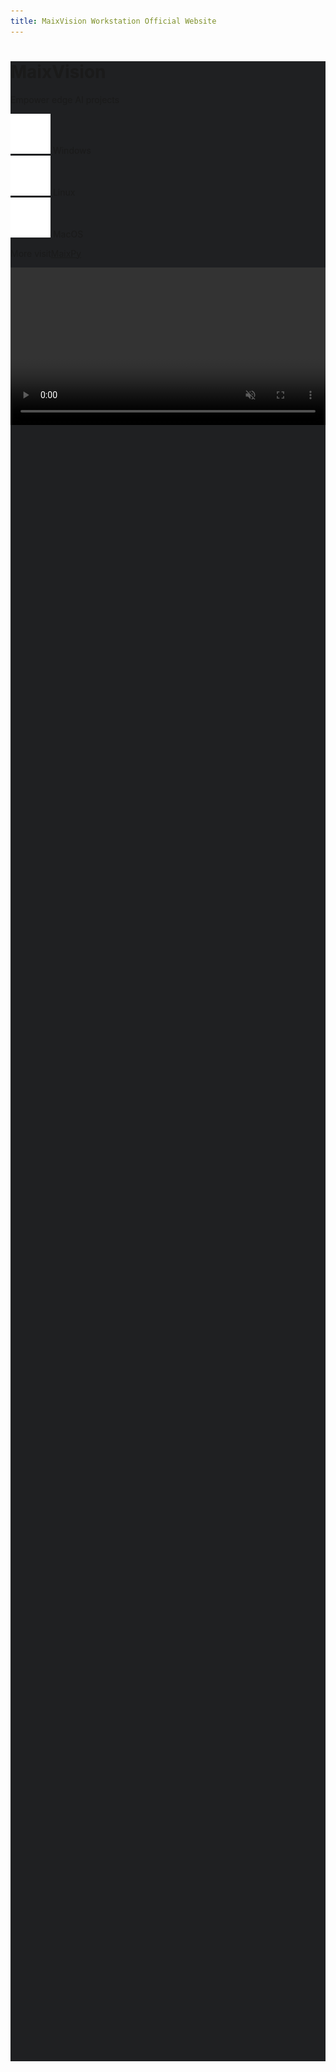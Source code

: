 ```yaml
---
title: MaixVision Workstation Official Website
---
```



<div>
<script src="/static/css/tailwind.css"></script>
</div>

<style>
#page_wrapper {
    background-color: #1f2022;
}
.md_page #page_content > div {
    width: 100%;
    max-width: 100%;
}
#file_list_wrapper {
    display: none;
    position: fixed;
    width: 100vw;
    height: 100vh;
    background-color: #000000cc;
    z-index: 1000;
    top: 0;
    left: 0;
}
#file_list {
    background-color: #FAFAFA;
    border-radius: 10px;
    padding: 20px;
    max-width: 80%;
    max-height: 80%;
    overflow-y: auto;
}
#maixvision_video {
    height: 35rem;
}
@media (max-width: 1670px) {
    #maixvision_video {
        height: 30rem;
    }
}
@media (max-width: 1280px) {
    #maixvision_video {
        height: 20rem;
    }
}
@media (max-width: 1024px) {
    #maixvision_video {
        width: 100%;
        height: auto;
    }
}

</style>

<div id="file_list_wrapper" class="flex justify-center items-center">
    <div id="file_list" class="p-10">
    </div>
</div>
<div class="w-full flex flex-wrap-reverse justify-center items-center" style="min-height:80vh; background-color:#1f2022">
    <div class="flex flex-col justify-center items-center p-10">
        <h1 class="text-4xl font-bold text-white">MaixVision</h1>
        <p class="text-xm text-white">Empower edge AI projects</p>
        <div class="flex flex-row pt-10">
            <div id="win_download" class="btn mr-5 flex justify-center items-center">
                <img src="/static/image/download.svg">
                <span>Windows</span>
            </div>
            <div id="linux_download" class="btn mr-5 flex justify-center items-center">
                <img src="/static/image/download.svg">
                <span>Linux</span>
            </div>
            <div id="macos_download" class="btn mr-5 flex justify-center items-center">
                <img src="/static/image/download.svg">
                <span>MacOS</span>
            </div>
        </div>
        <div class="mt-10">
            <p><span class="mr-2">More visit</span><a href="https://wiki.sipeed.com/maixpy/">MaixPy</a></p>
        </div>
    </div>
    <video id="maixvision_video" class="p-5" controls="false" autoplay loop muted preload src="https://wiki.sipeed.com/maixpy/static/video/maixvision.mp4" type="video/mp4">
    MaixVision
    </video>
</div>


<script>
async function getLatestVersion(filename) {
    const response = await fetch('https://cdn.sipeed.com/maixvision/' + filename + '.json');
    const data = await response.json();
    if(data.error) {
        showMsg("load data failed: " + data.error);
        return;
    }
    return data;
}

var win_download = document.getElementById('win_download');
var linux_download = document.getElementById('linux_download');
var macos_download = document.getElementById('macos_download');
var file_list_wrapper = document.getElementById('file_list_wrapper');
var file_list = document.getElementById('file_list');

var win_info = undefined;
var linux_info = undefined;
var macos_info = undefined;

function showMsgInfo(msg) {
    file_list_wrapper.style.display = 'flex';
    let file_list = document.getElementById('file_list');
    file_list.innerHTML = '';
    var p = document.createElement('p');
    p.innerText = msg;
    file_list.appendChild(p);
}

function showList(files) {
    file_list_wrapper.style.display = 'flex';
    file_list.innerHTML = '';
    files.forEach(function (file, index) {
        var a = document.createElement('a');
        a.href = 'https://cdn.sipeed.com/maixvision/' + win_info.version + '/' + file.url;
        a.innerText = 'Download ' + file.url;
        a.className = 'p-4';
        file_list.appendChild(a);
    });

}

file_list_wrapper.addEventListener('click', function () {
    file_list_wrapper.style.display = 'none';
});

// listen to the click event
win_download.addEventListener('click', async function () {
    if (win_info === undefined) {
        showMsgInfo('Loading, please wait for a moment');
        return;
    }
    if (win_info.files.length === 1) {
        window.location.href = 'https://cdn.sipeed.com/maixvision/' + win_info.version + '/' + win_info.files[0].url;
    } else {
        showList(win_info.files);
    }
});

linux_download.addEventListener('click', async function () {
    if (linux_info === undefined) {
        showMsgInfo('Loading, please wait for a moment');
        return;
    }
    if (linux_info.files.length === 1) {
        window.location.href = 'https://cdn.sipeed.com/maixvision/' + linux_info.version + '/' + linux_info.files[0].url;
    } else {
        showList(linux_info.files);
    }
});

macos_download.addEventListener('click', async function () {
    if (macos_info === undefined) {
        showMsgInfo('Loading, please wait for a moment');
        return;
    }
    if (macos_info.files.length === 1) {
        window.location.href = 'https://cdn.sipeed.com/maixvision/' + macos_info.version + '/' + macos_info.files[0].url;
    } else {
        showList(macos_info.files);
    }
});

getLatestVersion("latest").then(function (data) {
    win_info = data;
});
getLatestVersion("latest-linux").then(function (data) {
    linux_info = data;
});
getLatestVersion("latest-macos").then(function (data) {
    macos_info = data;
});

</script>
